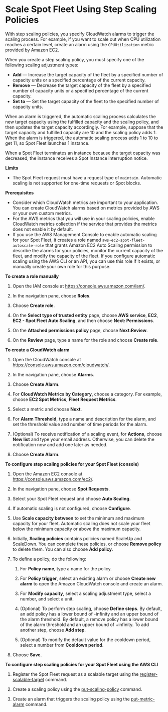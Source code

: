 # Scale Spot Fleet Using Step Scaling Policies<a name="spot-fleet-step-scaling"></a>

With step scaling policies, you specify CloudWatch alarms to trigger the scaling process\. For example, if you want to scale out when CPU utilization reaches a certain level, create an alarm using the `CPUUtilization` metric provided by Amazon EC2\.

When you create a step scaling policy, you must specify one of the following scaling adjustment types:
+ **Add** — Increase the target capacity of the fleet by a specified number of capacity units or a specified percentage of the current capacity\.
+ **Remove** — Decrease the target capacity of the fleet by a specified number of capacity units or a specified percentage of the current capacity\.
+ **Set to** — Set the target capacity of the fleet to the specified number of capacity units\.

When an alarm is triggered, the automatic scaling process calculates the new target capacity using the fulfilled capacity and the scaling policy, and then updates the target capacity accordingly\. For example, suppose that the target capacity and fulfilled capacity are 10 and the scaling policy adds 1\. When the alarm is triggered, the automatic scaling process adds 1 to 10 to get 11, so Spot Fleet launches 1 instance\.

When a Spot Fleet terminates an instance because the target capacity was decreased, the instance receives a Spot Instance interruption notice\.

**Limits**
+ The Spot Fleet request must have a request type of `maintain`\. Automatic scaling is not supported for one\-time requests or Spot blocks\.

**Prerequisites**
+ Consider which CloudWatch metrics are important to your application\. You can create CloudWatch alarms based on metrics provided by AWS or your own custom metrics\.
+ For the AWS metrics that you will use in your scaling policies, enable CloudWatch metrics collection if the service that provides the metrics does not enable it by default\.
+ If you use the AWS Management Console to enable automatic scaling for your Spot Fleet, it creates a role named `aws-ec2-spot-fleet-autoscale-role` that grants Amazon EC2 Auto Scaling permission to describe the alarms for your policies, monitor the current capacity of the fleet, and modify the capacity of the fleet\. If you configure automatic scaling using the AWS CLI or an API, you can use this role if it exists, or manually create your own role for this purpose\.

**To create a role manually**

  1. Open the IAM console at [https://console\.aws\.amazon\.com/iam/](https://console.aws.amazon.com/iam/)\.

  1. In the navigation pane, choose **Roles**\.

  1. Choose **Create role**\.

  1. On the **Select type of trusted entity** page, choose **AWS service**, **EC2**, **EC2 \- Spot Fleet Auto Scaling**, and then choose **Next: Permissions**\.

  1. On the **Attached permissions policy** page, choose **Next:Review**\.

  1. On the **Review** page, type a name for the role and choose **Create role**\.

**To create a CloudWatch alarm**

1. Open the CloudWatch console at [https://console\.aws\.amazon\.com/cloudwatch/](https://console.aws.amazon.com/cloudwatch/)\.

1. In the navigation pane, choose **Alarms**\.

1. Choose **Create Alarm**\.

1. For **CloudWatch Metrics by Category**, choose a category\. For example, choose **EC2 Spot Metrics**, **Fleet Request Metrics**\.

1. Select a metric and choose **Next**\.

1. For **Alarm Threshold**, type a name and description for the alarm, and set the threshold value and number of time periods for the alarm\.

1. \(Optional\) To receive notification of a scaling event, for **Actions**, choose **New list** and type your email address\. Otherwise, you can delete the notification now and add one later as needed\.

1. Choose **Create Alarm**\.

**To configure step scaling policies for your Spot Fleet \(console\)**

1. Open the Amazon EC2 console at [https://console\.aws\.amazon\.com/ec2/](https://console.aws.amazon.com/ec2/)\.

1. In the navigation pane, choose **Spot Requests**\.

1. Select your Spot Fleet request and choose **Auto Scaling**\.

1. If automatic scaling is not configured, choose **Configure**\.

1. Use **Scale capacity between** to set the minimum and maximum capacity for your fleet\. Automatic scaling does not scale your fleet below the minimum capacity or above the maximum capacity\.

1. Initially, **Scaling policies** contains policies named ScaleUp and ScaleDown\. You can complete these policies, or choose **Remove policy** to delete them\. You can also choose **Add policy**\.

1. To define a policy, do the following:

   1. For **Policy name**, type a name for the policy\.

   1. For **Policy trigger**, select an existing alarm or choose **Create new alarm** to open the Amazon CloudWatch console and create an alarm\.

   1. For **Modify capacity**, select a scaling adjustment type, select a number, and select a unit\.

   1. \(Optional\) To perform step scaling, choose **Define steps**\. By default, an add policy has a lower bound of \-infinity and an upper bound of the alarm threshold\. By default, a remove policy has a lower bound of the alarm threshold and an upper bound of \+infinity\. To add another step, choose **Add step**\.

   1. \(Optional\) To modify the default value for the cooldown period, select a number from **Cooldown period**\.

1. Choose **Save**\.

**To configure step scaling policies for your Spot Fleet using the AWS CLI**

1. Register the Spot Fleet request as a scalable target using the [register\-scalable\-target](https://docs.aws.amazon.com/cli/latest/reference/application-autoscaling/register-scalable-target.html) command\.

1. Create a scaling policy using the [put\-scaling\-policy](https://docs.aws.amazon.com/cli/latest/reference/application-autoscaling/put-scaling-policy.html) command\.

1. Create an alarm that triggers the scaling policy using the [put\-metric\-alarm](https://docs.aws.amazon.com/cli/latest/reference/cloudwatch/put-metric-alarm.html) command\.